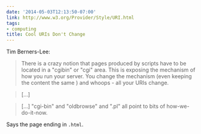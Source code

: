 ```yaml
---
date: '2014-05-03T12:13:50-07:00'
link: http://www.w3.org/Provider/Style/URI.html
tags:
- computing
title: Cool URIs Don't Change
---
```


Tim Berners-Lee:

>There is a crazy notion that pages produced by scripts have to be located in a "cgibin" or "cgi" area. This is exposing the mechanism of how you run your server. You change the mechanism (even keeping the content the same ) and whoops - all your URIs change.

>[...]

>[...] "cgi-bin" and "oldbrowse" and ".pl" all point to bits of how-we-do-it-now.

Says the page ending in `.html`.

